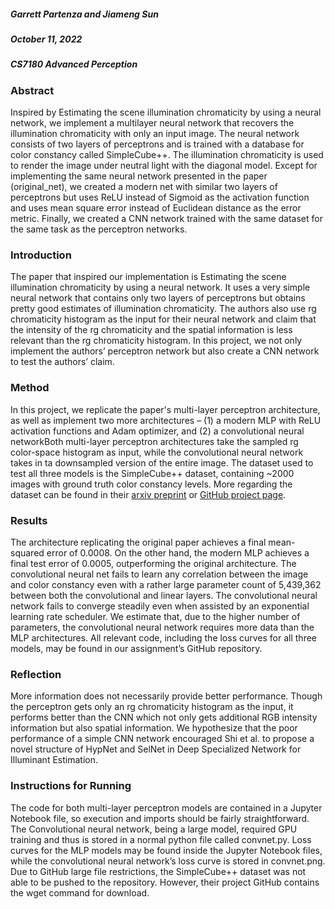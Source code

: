 ##### Garrett Partenza and Jiameng Sun
##### October 11, 2022
##### CS7180 Advanced Perception

### Abstract
Inspired by Estimating the scene illumination chromaticity by using a neural network, we implement a multilayer neural network that recovers the illumination chromaticity with only an input image. The neural network consists of two layers of perceptrons and is trained with a database for color constancy called SimpleCube++. The illumination chromaticity is used to render the image under neutral light with the diagonal model. Except for implementing the same neural network presented in the paper (original_net), we created a modern net with similar two layers of perceptrons but uses ReLU instead of Sigmoid as the activation function and uses mean square error instead of Euclidean distance as the error metric. Finally, we created a CNN network trained with the same dataset for the same task as the perceptron networks. 

### Introduction
The paper that inspired our implementation is Estimating the scene illumination chromaticity by using a neural network. It uses a very simple neural network that contains only two layers of perceptrons but obtains pretty good estimates of illumination chromaticity. The authors also use rg chromaticity histogram as the input for their neural network and claim that the intensity of the rg chromaticity and the spatial information is less relevant than the rg chromaticity histogram. In this project, we not only implement the authors’ perceptron network but also create a CNN network to test the authors’ claim. 

### Method
In this project, we replicate the paper's multi-layer perceptron architecture, as well as implement two more architectures – (1) a modern MLP with ReLU activation functions and Adam optimizer, and (2) a convolutional neural networkBoth multi-layer perceptron architectures take the sampled rg color-space histogram as input, while the convolutional neural network takes in ta downsampled version of the entire image. The dataset used to test all three models is the SimpleCube++ dataset, containing ~2000 images with ground truth color constancy levels. More regarding the dataset can be found in their [arxiv preprint](https://ieeexplore.ieee.org/document/9296220) or [GitHub project page](https://github.com/Visillect/CubePlusPlus). 

### Results
The architecture replicating the original paper achieves a final mean-squared error of 0.0008. On the other hand, the modern MLP achieves a final test error of 0.0005, outperforming the original architecture. The convolutional neural net fails to learn any correlation between the image and color constancy even with a rather large parameter count of 5,439,362 between both the convolutional and linear layers. The convolutional neural network fails to converge steadily even when assisted by an exponential learning rate scheduler. We estimate that, due to the higher number of parameters, the convolutional neural network requires more data than the MLP architectures. All relevant code, including the loss curves for all three models, may be found in our assignment’s GitHub repository. 

### Reflection
More information does not necessarily provide better performance. Though the perceptron gets only an rg chromaticity histogram as the input, it performs better than the CNN which not only gets additional RGB intensity information but also spatial information. We hypothesize that the poor performance of a simple CNN network encouraged Shi et al. to propose a novel structure of HypNet and SelNet in Deep Specialized Network for Illuminant Estimation. 

### Instructions for Running
The code for both multi-layer perceptron models are contained in a Jupyter Notebook file, so execution and imports should be fairly straightforward. The Convolutional neural network, being a large model, required GPU training and thus is stored in a normal python file called convnet.py. Loss curves for the MLP models may be found inside the Jupyter Notebook files, while the convolutional neural network’s loss curve is stored in convnet.png. Due to GitHub large file restrictions, the SimpleCube++ dataset was not able to be pushed to the repository. However, their project GitHub contains the wget command for download.

